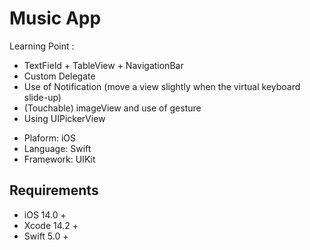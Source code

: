 # Music App
Learning Point : 
  - TextField + TableView + NavigationBar
  - Custom Delegate
  - Use of Notification (move a view slightly when the virtual keyboard slide-up)
  - (Touchable) imageView and use of gesture 
  - Using UIPickerView 

* Plaform: iOS
* Language: Swift
* Framework: UIKit

## Requirements
* iOS 14.0 +
* Xcode 14.2 +
* Swift 5.0 +
